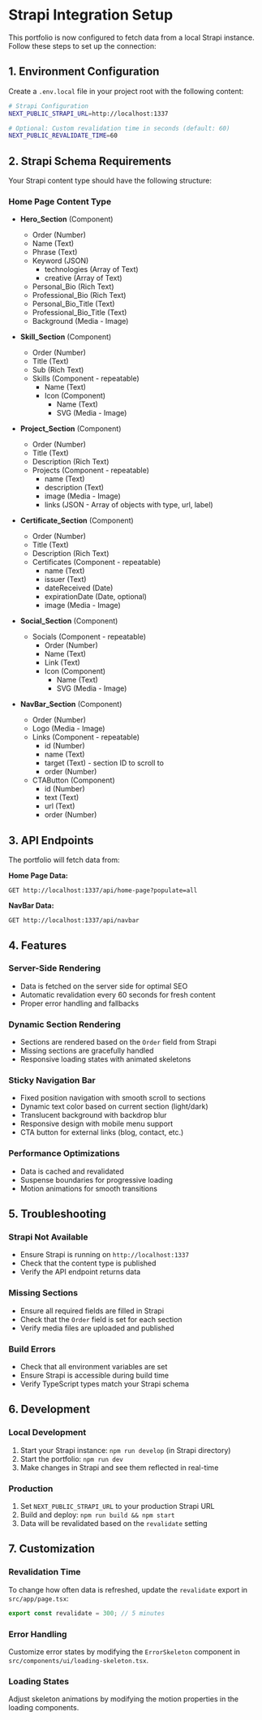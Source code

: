 # Strapi Integration Setup

This portfolio is now configured to fetch data from a local Strapi instance. Follow these steps to set up the connection:

## 1. Environment Configuration

Create a `.env.local` file in your project root with the following content:

```bash
# Strapi Configuration
NEXT_PUBLIC_STRAPI_URL=http://localhost:1337

# Optional: Custom revalidation time in seconds (default: 60)
NEXT_PUBLIC_REVALIDATE_TIME=60
```

## 2. Strapi Schema Requirements

Your Strapi content type should have the following structure:

### Home Page Content Type
- **Hero_Section** (Component)
  - Order (Number)
  - Name (Text)
  - Phrase (Text)
  - Keyword (JSON)
    - technologies (Array of Text)
    - creative (Array of Text)
  - Personal_Bio (Rich Text)
  - Professional_Bio (Rich Text)
  - Personal_Bio_Title (Text)
  - Professional_Bio_Title (Text)
  - Background (Media - Image)

- **Skill_Section** (Component)
  - Order (Number)
  - Title (Text)
  - Sub (Rich Text)
  - Skills (Component - repeatable)
    - Name (Text)
    - Icon (Component)
      - Name (Text)
      - SVG (Media - Image)

- **Project_Section** (Component)
  - Order (Number)
  - Title (Text)
  - Description (Rich Text)
  - Projects (Component - repeatable)
    - name (Text)
    - description (Text)
    - image (Media - Image)
    - links (JSON - Array of objects with type, url, label)

- **Certificate_Section** (Component)
  - Order (Number)
  - Title (Text)
  - Description (Rich Text)
  - Certificates (Component - repeatable)
    - name (Text)
    - issuer (Text)
    - dateReceived (Date)
    - expirationDate (Date, optional)
    - image (Media - Image)

- **Social_Section** (Component)
  - Socials (Component - repeatable)
    - Order (Number)
    - Name (Text)
    - Link (Text)
    - Icon (Component)
      - Name (Text)
      - SVG (Media - Image)

- **NavBar_Section** (Component)
  - Order (Number)
  - Logo (Media - Image)
  - Links (Component - repeatable)
    - id (Number)
    - name (Text)
    - target (Text) - section ID to scroll to
    - order (Number)
  - CTAButton (Component)
    - id (Number)
    - text (Text)
    - url (Text)
    - order (Number)

## 3. API Endpoints

The portfolio will fetch data from:

**Home Page Data:**
```
GET http://localhost:1337/api/home-page?populate=all
```

**NavBar Data:**
```
GET http://localhost:1337/api/navbar
```

## 4. Features

### Server-Side Rendering
- Data is fetched on the server side for optimal SEO
- Automatic revalidation every 60 seconds for fresh content
- Proper error handling and fallbacks

### Dynamic Section Rendering
- Sections are rendered based on the `Order` field from Strapi
- Missing sections are gracefully handled
- Responsive loading states with animated skeletons

### Sticky Navigation Bar
- Fixed position navigation with smooth scroll to sections
- Dynamic text color based on current section (light/dark)
- Translucent background with backdrop blur
- Responsive design with mobile menu support
- CTA button for external links (blog, contact, etc.)

### Performance Optimizations
- Data is cached and revalidated
- Suspense boundaries for progressive loading
- Motion animations for smooth transitions

## 5. Troubleshooting

### Strapi Not Available
- Ensure Strapi is running on `http://localhost:1337`
- Check that the content type is published
- Verify the API endpoint returns data

### Missing Sections
- Ensure all required fields are filled in Strapi
- Check that the `Order` field is set for each section
- Verify media files are uploaded and published

### Build Errors
- Check that all environment variables are set
- Ensure Strapi is accessible during build time
- Verify TypeScript types match your Strapi schema

## 6. Development

### Local Development
1. Start your Strapi instance: `npm run develop` (in Strapi directory)
2. Start the portfolio: `npm run dev`
3. Make changes in Strapi and see them reflected in real-time

### Production
1. Set `NEXT_PUBLIC_STRAPI_URL` to your production Strapi URL
2. Build and deploy: `npm run build && npm start`
3. Data will be revalidated based on the `revalidate` setting

## 7. Customization

### Revalidation Time
To change how often data is refreshed, update the `revalidate` export in `src/app/page.tsx`:

```typescript
export const revalidate = 300; // 5 minutes
```

### Error Handling
Customize error states by modifying the `ErrorSkeleton` component in `src/components/ui/loading-skeleton.tsx`.

### Loading States
Adjust skeleton animations by modifying the motion properties in the loading components.
